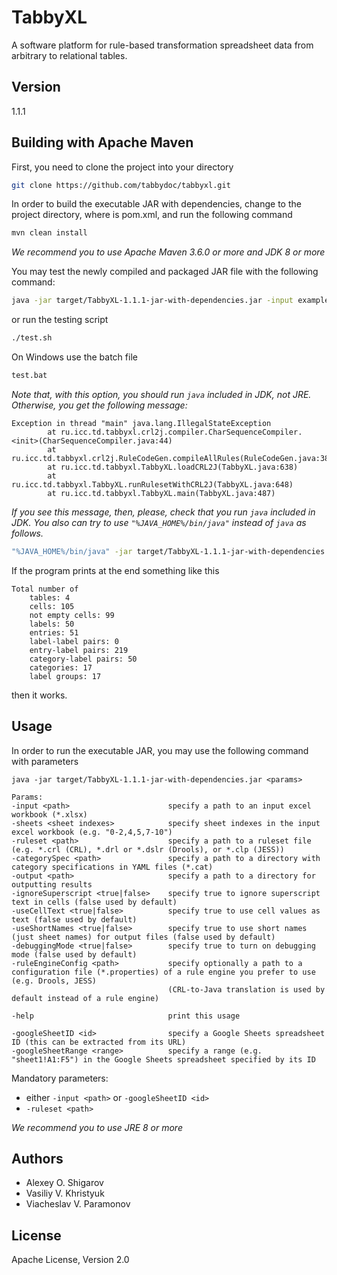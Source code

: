 # TabbyXL

A software platform for rule-based transformation spreadsheet data from arbitrary to relational tables.

## Version
1.1.1

## Building with Apache Maven

First, you need to clone the project into your directory

```bash
git clone https://github.com/tabbydoc/tabbyxl.git
```

In order to build the executable JAR with dependencies, change to the project directory, where is pom.xml, and run the following command

```bash
mvn clean install
```

*We recommend you to use Apache Maven 3.6.0 or more and JDK 8 or more*

You may test the newly compiled and packaged JAR file with the following command:

```bash
java -jar target/TabbyXL-1.1.1-jar-with-dependencies.jar -input examples/data/smpl.xlsx -ruleset examples/rules/smpl.crl -output examples/results
```

or run the testing script

```bash
./test.sh
```

On Windows use the batch file

```bash
test.bat
```

*Note that, with this option, you should run `java` included in JDK, not JRE. Otherwise, you get the following message:*

```
Exception in thread "main" java.lang.IllegalStateException
        at ru.icc.td.tabbyxl.crl2j.compiler.CharSequenceCompiler.<init>(CharSequenceCompiler.java:44)
        at ru.icc.td.tabbyxl.crl2j.RuleCodeGen.compileAllRules(RuleCodeGen.java:38)
        at ru.icc.td.tabbyxl.TabbyXL.loadCRL2J(TabbyXL.java:638)
        at ru.icc.td.tabbyxl.TabbyXL.runRulesetWithCRL2J(TabbyXL.java:648)
        at ru.icc.td.tabbyxl.TabbyXL.main(TabbyXL.java:487)
```

*If you see this message, then, please, check that you run `java` included in JDK. You also can try to use `"%JAVA_HOME%/bin/java"` instead of `java` as follows.*

```bash
"%JAVA_HOME%/bin/java" -jar target/TabbyXL-1.1.1-jar-with-dependencies.jar -input examples/data/smpl.xlsx -ruleset examples/rules/smpl.crl -output examples/results
```

If the program prints at the end something like this

```
Total number of
	tables: 4
	cells: 105
	not empty cells: 99
	labels: 50
	entries: 51
	label-label pairs: 0
	entry-label pairs: 219
	category-label pairs: 50
	categories: 17
	label groups: 17
```

then it works.

## Usage

In order to run the executable JAR, you may use the following command with parameters  

```
java -jar target/TabbyXL-1.1.1-jar-with-dependencies.jar <params>

Params:
-input <path>                      specify a path to an input excel workbook (*.xlsx)
-sheets <sheet indexes>            specify sheet indexes in the input excel workbook (e.g. "0-2,4,5,7-10")
-ruleset <path>                    specify a path to a ruleset file (e.g. *.crl (CRL), *.drl or *.dslr (Drools), or *.clp (JESS))
-categorySpec <path>               specify a path to a directory with category specifications in YAML files (*.cat)
-output <path>                     specify a path to a directory for outputting results
-ignoreSuperscript <true|false>    specify true to ignore superscript text in cells (false used by default)
-useCellText <true|false>          specify true to use cell values as text (false used by default)
-useShortNames <true|false>        specify true to use short names (just sheet names) for output files (false used by default)
-debuggingMode <true|false>        specify true to turn on debugging mode (false used by default)
-ruleEngineConfig <path>           specify optionally a path to a configuration file (*.properties) of a rule engine you prefer to use (e.g. Drools, JESS)
                                   (CRL-to-Java translation is used by default instead of a rule engine)

-help                              print this usage

-googleSheetID <id>                specify a Google Sheets spreadsheet ID (this can be extracted from its URL)
-googleSheetRange <range>          specify a range (e.g. "sheet1!A1:F5") in the Google Sheets spreadsheet specified by its ID
```

Mandatory parameters:
* either `-input <path>` or `-googleSheetID <id>`
* `-ruleset <path>`

*We recommend you to use JRE 8 or more*

## Authors

* Alexey O. Shigarov
* Vasiliy V. Khristyuk
* Viacheslav V. Paramonov

## License
Apache License, Version 2.0
